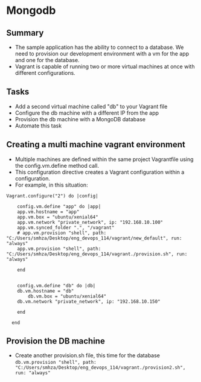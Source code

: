 # Mongodb

## Summary
- The sample application has the ability to connect to a database. We need to provision our development environment with a vm for the app and one for the database.
- Vagrant is capable of running two or more virtual machines at once with different configurations.

## Tasks
- Add a second virtual machine called "db" to your Vagrant file
- Configure the db machine with a different IP from the app
- Provision the db machine with a MongoDB database
- Automate this task
	

## Creating a multi machine vagrant environment
- Multiple machines are defined within the same project Vagrantfile using the config.vm.define method call.
- This configuration directive creates a Vagrant configuration within a configuration.
- For example, in this situation:
````
Vagrant.configure("2") do |config|

	config.vm.define "app" do |app|
	app.vm.hostname = "app"
	app.vm.box = "ubuntu/xenial64"
	app.vm.network "private_network", ip: "192.168.10.100"
	app.vm.synced_folder ".", "/vagrant"
	# app.vm.provision "shell", path: "C:/Users/smhza/Desktop/eng_devops_114/vagrant/new_default", run: "always"
	app.vm.provision "shell", path: "C:/Users/smhza/Desktop/eng_devops_114/vagrant./provision.sh", run: "always"

	end

	
  	config.vm.define "db" do |db|
	db.vm.hostname = "db"
    	db.vm.box = "ubuntu/xenial64"
	db.vm.network "private_network", ip: "192.168.10.150"

	end
    	
  end

````
## Provision the DB machine
- Create another provision.sh file, this time for the database
`` db.vm.provision "shell", path: "C:/Users/smhza/Desktop/eng_devops_114/vagrant./provision2.sh", run: "always" ``
